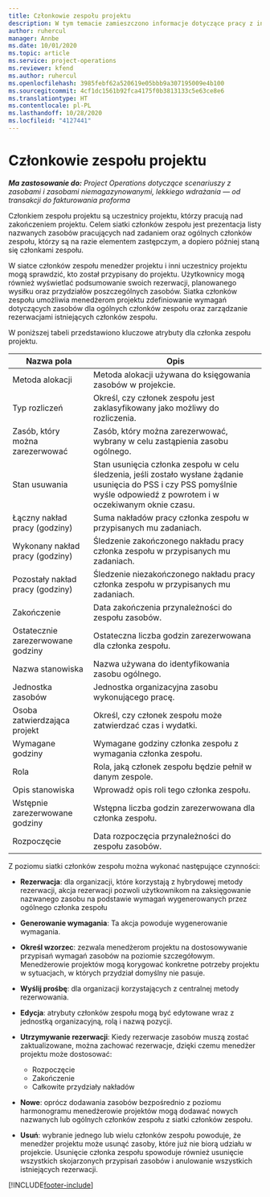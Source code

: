 ```yaml
---
title: Członkowie zespołu projektu
description: W tym temacie zamieszczono informacje dotyczące pracy z informacjami dotyczącymi członków zespołu projektu, ich atrybutami i planowaniem.
author: ruhercul
manager: Annbe
ms.date: 10/01/2020
ms.topic: article
ms.service: project-operations
ms.reviewer: kfend
ms.author: ruhercul
ms.openlocfilehash: 3985febf62a520619e05bbb9a307195009e4b100
ms.sourcegitcommit: 4cf1dc1561b92fca4175f0b3813133c5e63ce8e6
ms.translationtype: HT
ms.contentlocale: pl-PL
ms.lasthandoff: 10/28/2020
ms.locfileid: "4127441"
---
```

# <a name="project-team-members"></a>Członkowie zespołu projektu

_**Ma zastosowanie do:** Project Operations dotyczące scenariuszy z zasobami i zasobami niemagazynowanymi, lekkiego wdrażania — od transakcji do fakturowania proforma_

Członkiem zespołu projektu są uczestnicy projektu, którzy pracują nad zakończeniem projektu. Celem siatki członków zespołu jest prezentacja listy nazwanych zasobów pracujących nad zadaniem oraz ogólnych członków zespołu, którzy są na razie elementem zastępczym, a dopiero później staną się członkami zespołu.

W siatce członków zespołu menedżer projektu i inni uczestnicy projektu mogą sprawdzić, kto został przypisany do projektu. Użytkownicy mogą również wyświetlać podsumowanie swoich rezerwacji, planowanego wysiłku oraz przydziałów poszczególnych zasobów. Siatka członków zespołu umożliwia menedżerom projektu zdefiniowanie wymagań dotyczących zasobów dla ogólnych członków zespołu oraz zarządzanie rezerwacjami istniejących członków zespołu.

W poniższej tabeli przedstawiono kluczowe atrybuty dla członka zespołu projektu.

| Nazwa pola          | Opis                                                                                                                                                                  |
|--------------------------|-----------------------------------------------------------------------------------------------------------------------------------------------------------------------------------|
| Metoda alokacji        | Metoda alokacji używana do księgowania zasobów w projekcie.                                                                         |
| Typ rozliczeń             | Określ, czy członek zespołu jest zaklasyfikowany jako możliwy do rozliczenia.                                                                                                                                       |
| Zasób, który można zarezerwować        | Zasób, który można zarezerwować, wybrany w celu zastąpienia zasobu ogólnego.                                                                                                                   |
| Stan usuwania            | Stan usunięcia członka zespołu w celu śledzenia, jeśli zostało wysłane żądanie usunięcia do PSS i czy PSS pomyślnie wyśle odpowiedź z powrotem i w oczekiwanym oknie czasu. |
| Łączny nakład pracy (godziny)     | Suma nakładów pracy członka zespołu w przypisanych mu zadaniach.                                                                                                                         |
| Wykonany nakład pracy (godziny) | Śledzenie zakończonego nakładu pracy członka zespołu w przypisanych mu zadaniach.                                                                                           |
| Pozostały nakład pracy (godziny) | Śledzenie niezakończonego nakładu pracy członka zespołu w przypisanych mu zadaniach.                                                                                    |
| Zakończenie                   | Data zakończenia przynależności do zespołu zasobów.                                                                                                                                            |
| Ostatecznie zarezerwowane godziny        | Ostateczna liczba godzin zarezerwowana dla członka zespołu.                                                                                                                                                                |
| Nazwa stanowiska            | Nazwa używana do identyfikowania zasobu ogólnego.                                                                                                                                   |
| Jednostka zasobów          | Jednostka organizacyjna zasobu wykonującego pracę.                                                                                                                      |
| Osoba zatwierdzająca projekt         | Określ, czy członek zespołu może zatwierdzać czas i wydatki.                                                                                                                     |
| Wymagane godziny           | Wymagane godziny członka zespołu z wymagania członka zespołu.                                                                                                                       |
| Rola                     | Rola, jaką członek zespołu będzie pełnił w danym zespole.                                                                                                                                |
| Opis stanowiska     | Wprowadź opis roli tego członka zespołu.                                                                                                                             |
| Wstępnie zarezerwowane godziny        | Wstępna liczba godzin zarezerwowana dla członka zespołu.                                                                                                                                                                 |
| Rozpoczęcie                    | Data rozpoczęcia przynależności do zespołu zasobów.                                                                                                                                          |

Z poziomu siatki członków zespołu można wykonać następujące czynności:

- **Rezerwacja**: dla organizacji, które korzystają z hybrydowej metody rezerwacji, akcja rezerwacji pozwoli użytkownikom na zaksięgowanie nazwanego zasobu na podstawie wymagań wygenerowanych przez ogólnego członka zespołu
- **Generowanie wymagania**: Ta akcja powoduje wygenerowanie wymagania.
- **Określ wzorzec**: zezwala menedżerom projektu na dostosowywanie przypisań wymagań zasobów na poziomie szczegółowym. Menedżerowie projektów mogą korygować konkretne potrzeby projektu w sytuacjach, w których przydział domyślny nie pasuje.
- **Wyślij prośbę**: dla organizacji korzystających z centralnej metody rezerwowania.
- **Edycja**: atrybuty członków zespołu mogą być edytowane wraz z jednostką organizacyjną, rolą i nazwą pozycji.
- **Utrzymywanie rezerwacji**: Kiedy rezerwacje zasobów muszą zostać zaktualizowane, można zachować rezerwacje, dzięki czemu menedżer projektu może dostosować:

    - Rozpoczęcie
    - Zakończenie
    - Całkowite przydziały nakładów

- **Nowe**: oprócz dodawania zasobów bezpośrednio z poziomu harmonogramu menedżerowie projektów mogą dodawać nowych nazwanych lub ogólnych członków zespołu z siatki członków zespołu.
- **Usuń**: wybranie jednego lub wielu członków zespołu powoduje, że menedżer projektu może usunąć zasoby, które już nie biorą udziału w projekcie. Usunięcie członka zespołu spowoduje również usunięcie wszystkich skojarzonych przypisań zasobów i anulowanie wszystkich istniejących rezerwacji.


[!INCLUDE[footer-include](../includes/footer-banner.md)]